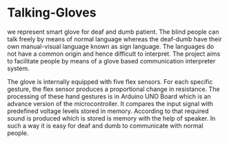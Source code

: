 # Talking-Gloves
we represent smart glove for deaf and dumb patient. The blind people can talk freely by means of normal language whereas the deaf-dumb have their own manual-visual language known as sign language. The languages do not have a common origin and hence difficult to interpret. The project aims to facilitate people by means of a glove based communication interpreter system.

The glove is internally equipped with five flex sensors. For each specific gesture, the flex sensor produces a proportional change in resistance. The processing of these hand gestures is in Arduino UNO Board which is an advance version of the microcontroller. It compares the input signal with predefined voltage levels stored in memory. According to that required sound is produced which is stored is memory with the help of speaker. In such a way it is easy for deaf and dumb to communicate with normal people.
